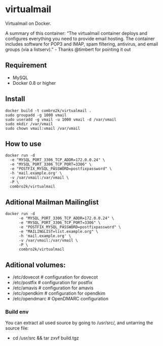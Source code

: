 virtualmail
==============

Virtualmail on Docker.

A summary of this container: “The virtualmail container deploys and configures everything you need to provide email hosting. The container includes software for POP3 and IMAP, spam filtering, antivirus, and email groups (via a listserv).” - Thanks @timbert for pointing it out

## Requirement

-   MySQL
-   Docker 0.8 or higher

## Install

    docker build -t combro2k/virtualmail .
    sudo groupadd -g 1000 vmail
    sudo useradd -g vmail -u 1000 vmail -d /var/vmail
    sudo mkdir /var/vmail
    sudo chown vmail:vmail /var/vmail

## How to use

    docker run -d
      -e "MYSQL_PORT_3306_TCP_ADDR=172.0.0.24" \
      -e "MYSQL_PORT_3306_TCP_PORT=3306" \
      -e "POSTFIX_MYSQL_PASSWORD=postfixpassword" \
      -h 'mail.example.org' \
      -v /var/vmail:/var/vmail \
      -P \
      combro2k/virtualmail

## Aditional Mailman Mailinglist
    docker run -d
          -e "MYSQL_PORT_3306_TCP_ADDR=172.0.0.24" \
          -e "MYSQL_PORT_3306_TCP_PORT=3306" \
          -e "POSTFIX_MYSQL_PASSWORD=postfixpassword" \
          -e "MAILINGLIST=list.example.org" \
          -h 'mail.example.org' \
          -v /var/vmail:/var/vmail \
          -P \
          combro2k/virtualmail
          
## Aditional volumes:
 - /etc/dovecot # configuration for dovecot
 - /etc/postfix # configuration for postfix
 - /etc/amavis # configuration for amavis
 - /etc/opendkim # configuration for opendkim
 - /etc/opendmarc # OpenDMARC configuration
 
### Build env
You can extract all used source by going to /usr/src/, and untarring the source file:
- cd /usr/src && tar zxvf build.tgz
